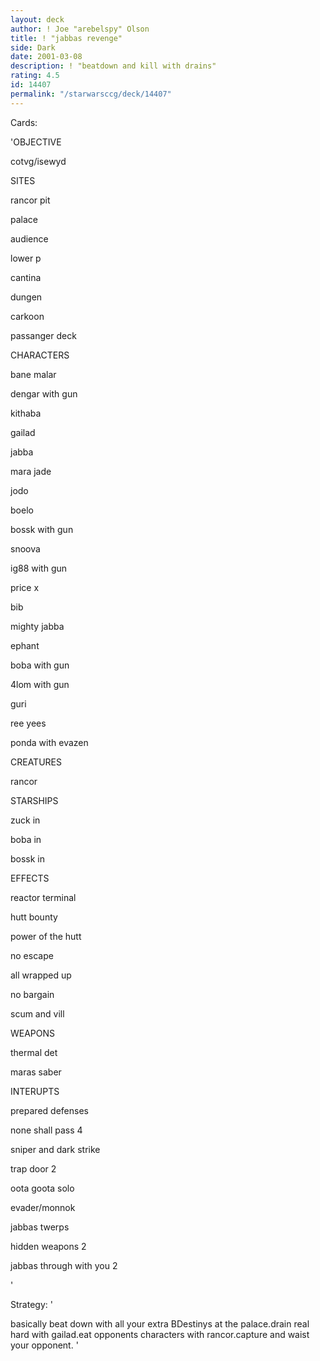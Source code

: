 ```yaml
---
layout: deck
author: ! Joe "arebelspy" Olson
title: ! "jabbas revenge"
side: Dark
date: 2001-03-08
description: ! "beatdown and kill with drains"
rating: 4.5
id: 14407
permalink: "/starwarsccg/deck/14407"
---
```

Cards: 

'OBJECTIVE


cotvg/isewyd


SITES


rancor pit

palace

audience

lower p

cantina

dungen

carkoon 

passanger deck


CHARACTERS


bane malar

dengar with gun

kithaba

gailad

jabba

mara jade

jodo

boelo

bossk with gun

snoova

ig88 with gun

price x

bib

mighty jabba

ephant

boba with gun

4lom with gun

guri

ree yees

ponda with evazen

CREATURES


rancor


STARSHIPS


zuck in

boba in

bossk in


EFFECTS


reactor terminal

hutt bounty

power of the hutt

no escape

all wrapped up

no bargain

scum and vill


WEAPONS


thermal det

maras saber


INTERUPTS


prepared defenses

none shall pass 4

sniper and dark strike

trap door 2

oota goota solo

evader/monnok

jabbas twerps

hidden weapons 2

jabbas through with you 2



'

Strategy: '

basically beat down with all your extra BDestinys at the palace.drain real hard with gailad.eat opponents characters with rancor.capture and waist your opponent. '
